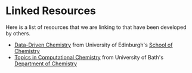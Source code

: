 # Linked Resources

Here is a list of resources that we are linking to that have been developed by others. 

- [Data-Driven Chemistry](https://github.com/Edinburgh-Chemistry-Teaching/Data-driven-chemistry) from University of Edinburgh's [School of Chemistry](https://chem.ed.ac.uk)
- [Topics in Computational Chemistry](https://github.com/pythoninchemistry/ch40208) from University of Bath's [Department of Chemistry](https://www.bath.ac.uk/departments/department-of-chemistry/)
